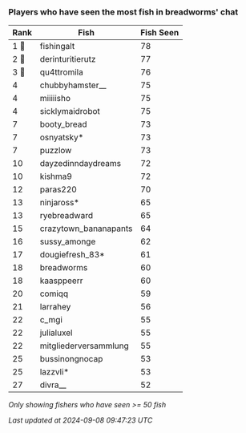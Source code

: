 ### Players who have seen the most fish in breadworms' chat
| Rank | Fish | Fish Seen |
|------|--------|-----------|
| 1 🥇  | fishingalt  | 78 |
| 2 🥈  | derinturitierutz  | 77 |
| 3 🥉  | qu4ttromila  | 76 |
| 4  | chubbyhamster__  | 75 |
| 4  | miiiiisho  | 75 |
| 4  | sicklymaidrobot  | 75 |
| 7  | booty_bread  | 73 |
| 7  | osnyatsky*  | 73 |
| 7  | puzzlow  | 73 |
| 10  | dayzedinndaydreams  | 72 |
| 10  | kishma9  | 72 |
| 12  | paras220  | 70 |
| 13  | ninjaross*  | 65 |
| 13  | ryebreadward  | 65 |
| 15  | crazytown_bananapants  | 64 |
| 16  | sussy_amonge  | 62 |
| 17  | dougiefresh_83*  | 61 |
| 18  | breadworms  | 60 |
| 18  | kaasppeerr  | 60 |
| 20  | comiqq  | 59 |
| 21  | larrahey  | 56 |
| 22  | c_mgi  | 55 |
| 22  | julialuxel  | 55 |
| 22  | mitgliederversammlung  | 55 |
| 25  | bussinongnocap  | 53 |
| 25  | lazzvli*  | 53 |
| 27  | divra__  | 52 |

_Only showing fishers who have seen >= 50 fish_

_Last updated at 2024-09-08 09:47:23 UTC_